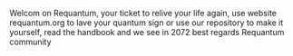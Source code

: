 Welcom on Requantum, 
your ticket to relive your life again,
use website requantum.org to lave your quantum sign or use our repository to make it yourself,
read the handbook and we see in 2072 
best regards Requantum community
